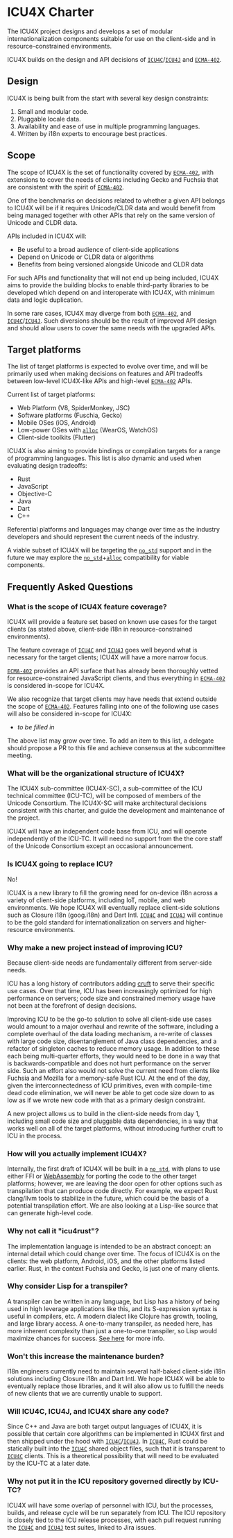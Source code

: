 ICU4X Charter
==============

The ICU4X project designs and develops a set of modular internationalization components suitable for use on the client-side and in resource-constrained environments.

ICU4X builds on the design and API decisions of [`ICU4C`]/[`ICU4J`] and [`ECMA-402`].

## Design

ICU4X is being built from the start with several key design constraints:

1. Small and modular code.
2. Pluggable locale data.
3. Availability and ease of use in multiple programming languages.
4. Written by i18n experts to encourage best practices.

## Scope

The scope of ICU4X is the set of functionality covered by [`ECMA-402`], with extensions to cover the needs of clients including Gecko and Fuchsia that are consistent with the spirit of [`ECMA-402`].

One of the benchmarks on decisions related to whether a given API belongs to ICU4X will be if it requires Unicode/CLDR data and would benefit from being managed together with other APIs that rely on the same version of Unicode and CLDR data.

APIs included in ICU4X will:

* Be useful to a broad audience of client-side applications
* Depend on Unicode or CLDR data or algorithms
* Benefits from being versioned alongside Unicode and CLDR data

For such APIs and functionality that will not end up being included, ICU4X aims to provide the building blocks to enable third-party libraries to be developed which depend on and interoperate with ICU4X, with minimum data and logic duplication.

In some rare cases, ICU4X may diverge from both [`ECMA-402`], and [`ICU4C`]/[`ICU4J`]. Such diversions should be the result of improved API design and should allow users to cover the same needs with the upgraded APIs.

## Target platforms

The list of target platforms is expected to evolve over time, and will be primarily used when making decisions on features and API tradeoffs between low-level ICU4X-like APIs and high-level [`ECMA-402`] APIs.

Current list of target platforms:
* Web Platform (V8, SpiderMonkey, JSC)
* Software platforms (Fuschia, Gecko)
* Mobile OSes (iOS, Android)
* Low-power OSes with [`alloc`] (WearOS, WatchOS)
* Client-side toolkits (Flutter)

ICU4X is also aiming to provide bindings or compilation targets for a range of programming languages. This list is also dynamic and used when evaluating design tradeoffs:

* Rust
* JavaScript
* Objective-C
* Java
* Dart
* C++

Referential platforms and languages may change over time as the industry developers and should represent the current needs of the industry.

A viable subset of ICU4X will be targeting the [`no_std`] support and in the future we may explore the [`no_std`]+[`alloc`] compatibility for viable components.

## Frequently Asked Questions

### What is the scope of ICU4X feature coverage?

ICU4X will provide a feature set based on known use cases for the target clients (as stated above, client-side i18n in resource-constrained environments).

The feature coverage of [`ICU4C`] and [`ICU4J`] goes well beyond what is necessary for the target clients; ICU4X will have a more narrow focus.

[`ECMA-402`] provides an API surface that has already been thoroughly vetted for resource-constrained JavaScript clients, and thus everything in [`ECMA-402`] is considered in-scope for ICU4X.

We also recognize that target clients may have needs that extend outside the scope of [`ECMA-402`].  Features falling into one of the following use cases will also be considered in-scope for ICU4X:

- *to be filled in*

The above list may grow over time.  To add an item to this list, a delegate should propose a PR to this file and achieve consensus at the subcommittee meeting.

### What will be the organizational structure of ICU4X?

The ICU4X sub-committee (ICU4X-SC), a sub-committee of the ICU technical committee (ICU-TC), will be composed of members of the Unicode Consortium.  The ICU4X-SC will make architectural decisions consistent with this charter, and guide the development and maintenance of the project.

ICU4X will have an independent code base from ICU, and will operate independently of the ICU-TC. It will need no support from the the core staff of the Unicode Consortium except an occasional announcement.

### Is ICU4X going to replace ICU?

No!

ICU4X is a new library to fill the growing need for on-device i18n across a variety of client-side platforms, including IoT, mobile, and web environments.  We hope ICU4X will eventually replace client-side solutions such as Closure i18n (goog.i18n) and Dart Intl.  [`ICU4C`] and [`ICU4J`] will continue to be the gold standard for internationalization on servers and higher-resource environments.

### Why make a new project instead of improving ICU?

Because client-side needs are fundamentally different from server-side needs.

ICU has a long history of contributors adding [cruft](http://site.icu-project.org/design/cpp#TOC-Cruft-Complication) to serve their specific use cases.  Over that time, ICU has been increasingly optimized for high performance on servers; code size and constrained memory usage have not been at the forefront of design decisions.

Improving ICU to be the go-to solution to solve all client-side use cases would amount to a major overhaul and rewrite of the software, including a complete overhaul of the data loading mechanism, a re-write of classes with large code size, disentanglement of Java class dependencies, and a refactor of singleton caches to reduce memory usage.  In addition to these each being multi-quarter efforts, they would need to be done in a way that is backwards-compatible and does not hurt performance on the server side.  Such an effort also would not solve the current need from clients like Fuchsia and Mozilla for a memory-safe Rust ICU.  At the end of the day, given the interconnectedness of ICU primitives, even with compile-time dead code elimination, we will never be able to get code size down to as low as if we wrote new code with that as a primary design constraint.

A new project allows us to build in the client-side needs from day 1, including small code size and pluggable data dependencies, in a way that works well on all of the target platforms, without introducing further cruft to ICU in the process.

### How will you actually implement ICU4X?

Internally, the first draft of ICU4X will be built in a [`no_std`], with plans to use either FFI or [WebAssembly](https://webassembly.org/) for porting the code to the other target platforms; however, we are leaving the door open for other options such as transpilation that can produce code directly.  For example, we expect Rust clang/llvm tools to stabilize in the future, which could be the basis of a potential transpilation effort.  We are also looking at a Lisp-like source that can generate high-level code.

### Why not call it "icu4rust"?

The implementation language is intended to be an abstract concept: an internal detail which could change over time.  The focus of ICU4X is on the clients: the web platform, Android, iOS, and the other platforms listed earlier.  Rust, in the context Fuchsia and Gecko, is just one of many clients.

### Why consider Lisp for a transpiler?

A transpiler can be written in any language, but Lisp has a history of being used in high leverage applications like this, and its S-expression syntax is useful in compilers, etc. A modern dialect like Clojure has growth, tooling, and large library access. A one-to-many transpiler, as needed here, has more inherent complexity than just a one-to-one transpiler, so Lisp would maximize chances for success.  [See here](https://elangocheran.com/2020/03/18/why-clojure-lisp-is-good-for-writing-transpilers/) for more info.

### Won't this increase the maintenance burden?

I18n engineers currently need to maintain several half-baked client-side i18n solutions including Closure i18n and Dart Intl.  We hope ICU4X will be able to eventually replace those libraries, and it will also allow us to fulfill the needs of new clients that we are currently unable to support.

### Will ICU4C, ICU4J, and ICU4X share any code?

Since C++ and Java are both target output languages of ICU4X, it is possible that certain core algorithms can be implemented in ICU4X first and then shipped under the hood with [`ICU4C`]/[`ICU4J`].  In [`ICU4C`], Rust could be statically built into the [`ICU4C`] shared object files, such that it is transparent to [`ICU4C`] clients.  This is a theoretical possibility that will need to be evaluated by the ICU-TC at a later date.

### Why not put it in the ICU repository governed directly by ICU-TC?

ICU4X will have some overlap of personnel with ICU, but the processes, builds, and release cycle will be run separately from ICU.  The ICU repository is closely tied to the ICU release processes, with each pull request running the [`ICU4C`] and [`ICU4J`] test suites, linked to Jira issues.

[`ICU4C`]: https://unicode-org.github.io/icu-docs/apidoc/released/icu4c/
[`ICU4J`]: https://unicode-org.github.io/icu-docs/apidoc/released/icu4j/
[`ECMA-402`]: https://www.ecma-international.org/publications/standards/Ecma-402.htm
[`no_std`]: https://rust-embedded.github.io/book/intro/no-std.html
[`alloc`]: https://doc.rust-lang.org/alloc/

